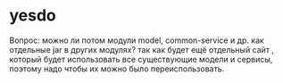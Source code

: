 # yesdo

Вопрос: можно ли потом модули model, common-service и др. как отдельные jar в  других модулях? так как будет ещё отдельный 
сайт , который будет использовать все существующие модели и сервисы, поэтому надо чтобы их можно было переиспользовать.
